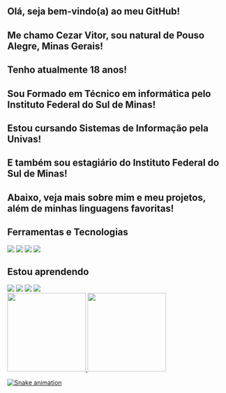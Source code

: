 ## Olá, seja bem-vindo(a) ao meu GitHub!
## Me chamo Cezar Vitor, sou natural de Pouso Alegre, Minas Gerais!
## Tenho atualmente 18 anos!
## Sou Formado em Técnico em informática pelo Instituto Federal do Sul de Minas!
## Estou cursando Sistemas de Informação pela Univas!
## E também sou estagiário do Instituto Federal do Sul de Minas!
## Abaixo, veja mais sobre mim e meu projetos, além de minhas linguagens favoritas!

## Ferramentas e Tecnologias

<img src="https://cdn.jsdelivr.net/gh/devicons/devicon@latest/icons/arduino/arduino-plain-wordmark.svg" />
<img src="https://cdn.jsdelivr.net/gh/devicons/devicon@latest/icons/canva/canva-original.svg" />
<img src="https://cdn.jsdelivr.net/gh/devicons/devicon@latest/icons/debian/debian-original-wordmark.svg" />
<img src="https://cdn.jsdelivr.net/gh/devicons/devicon@latest/icons/github/github-original.svg" />

## Estou aprendendo

<img src="https://cdn.jsdelivr.net/gh/devicons/devicon@latest/icons/c/c-original.svg" />
<img src="https://cdn.jsdelivr.net/gh/devicons/devicon@latest/icons/cplusplus/cplusplus-original.svg" />
<img src="https://cdn.jsdelivr.net/gh/devicons/devicon@latest/icons/css3/css3-original.svg" />
<img src="https://cdn.jsdelivr.net/gh/devicons/devicon@latest/icons/html5/html5-original.svg" />

<div>
<a href="https://github.com/Kaiser137">
<img loading="lazy" height="180em" src="https://github-readme-stats.vercel.app/api/top-langs/?username=Kaiser137&layout=compact&langs_count=7&theme=dracula"/>
<img loading="lazy" height="180em" src="https://github-readme-stats.vercel.app/api?username=Kaiser137&show_icons=true&theme=dracula&include_all_commits=true&count_private=true"/>
</div>

![Snake animation](https://github.com/Kaiser137/Kaiser137/blob/output/github-contribution-grid-snake.svg)
